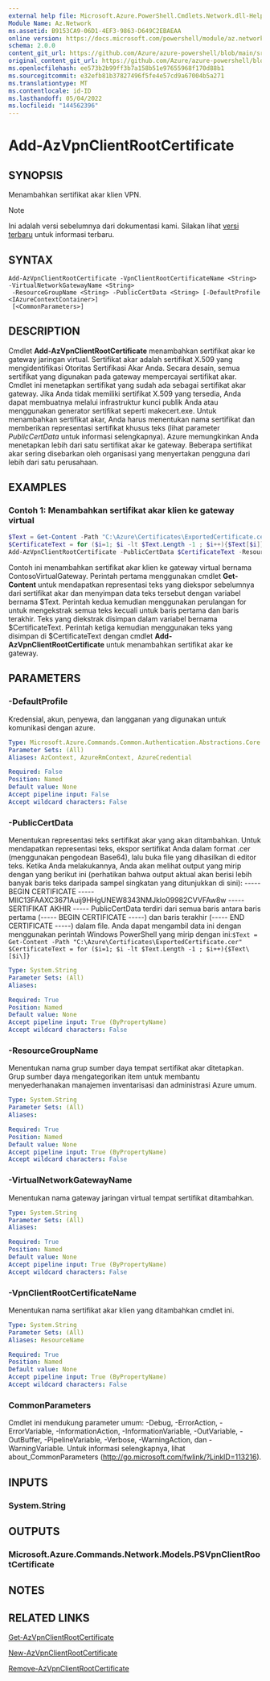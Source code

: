 ```yaml
---
external help file: Microsoft.Azure.PowerShell.Cmdlets.Network.dll-Help.xml
Module Name: Az.Network
ms.assetid: B9153CA9-06D1-4EF3-9863-D649C2EBAEAA
online version: https://docs.microsoft.com/powershell/module/az.network/add-azvpnclientrootcertificate
schema: 2.0.0
content_git_url: https://github.com/Azure/azure-powershell/blob/main/src/Network/Network/help/Add-AzVpnClientRootCertificate.md
original_content_git_url: https://github.com/Azure/azure-powershell/blob/main/src/Network/Network/help/Add-AzVpnClientRootCertificate.md
ms.openlocfilehash: ee573b2b99ff3b7a158b51e97655968f170d88b1
ms.sourcegitcommit: e32efb81b37827496f5fe4e57cd9a67004b5a271
ms.translationtype: MT
ms.contentlocale: id-ID
ms.lasthandoff: 05/04/2022
ms.locfileid: "144562396"
---
```

# Add-AzVpnClientRootCertificate

## SYNOPSIS
Menambahkan sertifikat akar klien VPN.

> [!NOTE]
>Ini adalah versi sebelumnya dari dokumentasi kami. Silakan lihat [versi terbaru](/powershell/module/az.network/add-azvpnclientrootcertificate) untuk informasi terbaru.

## SYNTAX

```
Add-AzVpnClientRootCertificate -VpnClientRootCertificateName <String> -VirtualNetworkGatewayName <String>
 -ResourceGroupName <String> -PublicCertData <String> [-DefaultProfile <IAzureContextContainer>]
 [<CommonParameters>]
```

## DESCRIPTION
Cmdlet **Add-AzVpnClientRootCertificate** menambahkan sertifikat akar ke gateway jaringan virtual.
Sertifikat akar adalah sertifikat X.509 yang mengidentifikasi Otoritas Sertifikasi Akar Anda.
Secara desain, semua sertifikat yang digunakan pada gateway mempercayai sertifikat akar.
Cmdlet ini menetapkan sertifikat yang sudah ada sebagai sertifikat akar gateway.
Jika Anda tidak memiliki sertifikat X.509 yang tersedia, Anda dapat membuatnya melalui infrastruktur kunci publik Anda atau menggunakan generator sertifikat seperti makecert.exe.
Untuk menambahkan sertifikat akar, Anda harus menentukan nama sertifikat dan memberikan representasi sertifikat khusus teks (lihat parameter *PublicCertData* untuk informasi selengkapnya).
Azure memungkinkan Anda menetapkan lebih dari satu sertifikat akar ke gateway.
Beberapa sertifikat akar sering disebarkan oleh organisasi yang menyertakan pengguna dari lebih dari satu perusahaan.

## EXAMPLES

### Contoh 1: Menambahkan sertifikat akar klien ke gateway virtual
```powershell
$Text = Get-Content -Path "C:\Azure\Certificates\ExportedCertificate.cer"
$CertificateText = for ($i=1; $i -lt $Text.Length -1 ; $i++){$Text[$i]}
Add-AzVpnClientRootCertificate -PublicCertData $CertificateText -ResourceGroupName "ContosoResourceGroup" -VirtualNetworkGatewayName "ContosoVirtualGateway" -VpnClientRootCertificateName "ContosoClientRootCertificate"
```

Contoh ini menambahkan sertifikat akar klien ke gateway virtual bernama ContosoVirtualGateway.
Perintah pertama menggunakan cmdlet **Get-Content** untuk mendapatkan representasi teks yang diekspor sebelumnya dari sertifikat akar dan menyimpan data teks tersebut dengan variabel bernama $Text.
Perintah kedua kemudian menggunakan perulangan for untuk mengekstrak semua teks kecuali untuk baris pertama dan baris terakhir.
Teks yang diekstrak disimpan dalam variabel bernama $CertificateText.
Perintah ketiga kemudian menggunakan teks yang disimpan di $CertificateText dengan cmdlet **Add-AzVpnClientRootCertificate** untuk menambahkan sertifikat akar ke gateway.

## PARAMETERS

### -DefaultProfile
Kredensial, akun, penyewa, dan langganan yang digunakan untuk komunikasi dengan azure.

```yaml
Type: Microsoft.Azure.Commands.Common.Authentication.Abstractions.Core.IAzureContextContainer
Parameter Sets: (All)
Aliases: AzContext, AzureRmContext, AzureCredential

Required: False
Position: Named
Default value: None
Accept pipeline input: False
Accept wildcard characters: False
```

### -PublicCertData
Menentukan representasi teks sertifikat akar yang akan ditambahkan.
Untuk mendapatkan representasi teks, ekspor sertifikat Anda dalam format .cer (menggunakan pengodean Base64), lalu buka file yang dihasilkan di editor teks.
Ketika Anda melakukannya, Anda akan melihat output yang mirip dengan yang berikut ini (perhatikan bahwa output aktual akan berisi lebih banyak baris teks daripada sampel singkatan yang ditunjukkan di sini): ----- BEGIN CERTIFICATE ----- MIIC13FAAXC3671Auij9HHgUNEW8343NMJklo09982CVVFAw8w ----- SERTIFIKAT AKHIR ----- PublicCertData terdiri dari semua baris antara baris pertama (----- BEGIN CERTIFICATE -----) dan baris terakhir (----- END CERTIFICATE -----) dalam file.
Anda dapat mengambil data ini dengan menggunakan perintah Windows PowerShell yang mirip dengan ini:`$Text = Get-Content -Path "C:\Azure\Certificates\ExportedCertificate.cer"`
`$CertificateText = for ($i=1; $i -lt $Text.Length -1 ; $i++){$Text\[$i\]}`

```yaml
Type: System.String
Parameter Sets: (All)
Aliases:

Required: True
Position: Named
Default value: None
Accept pipeline input: True (ByPropertyName)
Accept wildcard characters: False
```

### -ResourceGroupName
Menentukan nama grup sumber daya tempat sertifikat akar ditetapkan.
Grup sumber daya mengategorikan item untuk membantu menyederhanakan manajemen inventarisasi dan administrasi Azure umum.

```yaml
Type: System.String
Parameter Sets: (All)
Aliases:

Required: True
Position: Named
Default value: None
Accept pipeline input: True (ByPropertyName)
Accept wildcard characters: False
```

### -VirtualNetworkGatewayName
Menentukan nama gateway jaringan virtual tempat sertifikat ditambahkan.

```yaml
Type: System.String
Parameter Sets: (All)
Aliases:

Required: True
Position: Named
Default value: None
Accept pipeline input: True (ByPropertyName)
Accept wildcard characters: False
```

### -VpnClientRootCertificateName
Menentukan nama sertifikat akar klien yang ditambahkan cmdlet ini.

```yaml
Type: System.String
Parameter Sets: (All)
Aliases: ResourceName

Required: True
Position: Named
Default value: None
Accept pipeline input: True (ByPropertyName)
Accept wildcard characters: False
```

### CommonParameters
Cmdlet ini mendukung parameter umum: -Debug, -ErrorAction, -ErrorVariable, -InformationAction, -InformationVariable, -OutVariable, -OutBuffer, -PipelineVariable, -Verbose, -WarningAction, dan -WarningVariable. Untuk informasi selengkapnya, lihat about_CommonParameters (http://go.microsoft.com/fwlink/?LinkID=113216).

## INPUTS

### System.String

## OUTPUTS

### Microsoft.Azure.Commands.Network.Models.PSVpnClientRootCertificate

## NOTES

## RELATED LINKS

[Get-AzVpnClientRootCertificate](./Get-AzVpnClientRootCertificate.md)

[New-AzVpnClientRootCertificate](./New-AzVpnClientRootCertificate.md)

[Remove-AzVpnClientRootCertificate](./Remove-AzVpnClientRootCertificate.md)


